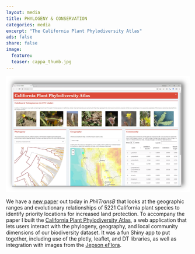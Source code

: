 ```yaml
---
layout: media
title: PHYLOGENY & CONSERVATION 
categories: media
excerpt: "The California Plant Phylodiversity Atlas"
ads: false
share: false
image:
  feature:
  teaser: cappa_thumb.jpg 
---
```


[![CAPPA](/images/cappa.png)](https://matthewkling.shinyapps.io/phylodiversity/)

We have a [new paper](http://dx.doi.org/10.1098/rstb.2017.0397) out today in *PhilTransB* that looks at the geographic ranges and evolutionary relationships of 5221 California plant species to identify priority locations for increased land protection. To accompany the paper I built the [California Plant Phylodiversity Atlas](https://matthewkling.shinyapps.io/phylodiversity/), a web application that lets users interact with the phylogeny, geography, and local community dimensions of our biodiversity dataset. It was a fun Shiny app to put together, including use of the plotly, leaflet, and DT libraries, as well as integration with images from the [Jepson eFlora](http://ucjeps.berkeley.edu/eflora/). 